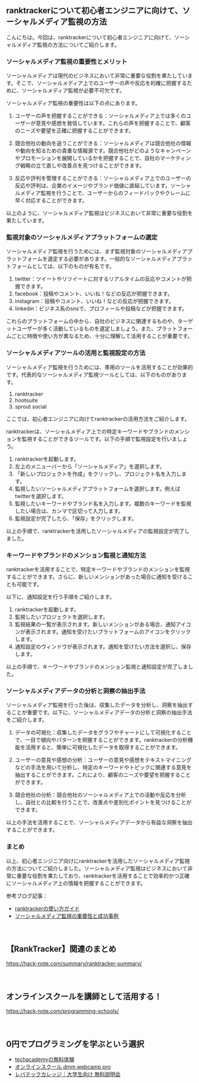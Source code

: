 <!--
title: 【ranktracker】ソーシャルメディア監視の方法
tags: seo,ranktracker
id: 
private: false
-->

## ranktrackerについて初心者エンジニアに向けて、ソーシャルメディア監視の方法

こんにちは。今回は、ranktrackerについて初心者エンジニアに向けて、ソーシャルメディア監視の方法についてご紹介します。

### ソーシャルメディア監視の重要性とメリット

ソーシャルメディアは現代のビジネスにおいて非常に重要な役割を果たしています。そこで、ソーシャルメディア上でのユーザーの声や反応を的確に把握するために、ソーシャルメディア監視が必要不可欠です。

ソーシャルメディア監視の重要性は以下の点にあります。

1. ユーザーの声を把握することができる：ソーシャルメディア上では多くのユーザーが意見や感想を発信しています。これらの声を把握することで、顧客のニーズや要望を正確に把握することができます。

2. 競合他社の動向を追うことができる：ソーシャルメディアは競合他社の情報や動向を知るための貴重な情報源です。競合他社がどのようなキャンペーンやプロモーションを展開しているかを把握することで、自社のマーケティング戦略の立て直しや改善点を見つけることができます。

3. 反応や評判を管理することができる：ソーシャルメディア上でのユーザーの反応や評判は、企業のイメージやブランド価値に直結しています。ソーシャルメディア監視を行うことで、ユーザーからのフィードバックやクレームに早く対応することができます。

以上のように、ソーシャルメディア監視はビジネスにおいて非常に重要な役割を果たしています。

### 監視対象のソーシャルメディアプラットフォームの選定

ソーシャルメディア監視を行うためには、まず監視対象のソーシャルメディアプラットフォームを選定する必要があります。一般的なソーシャルメディアプラットフォームとしては、以下のものが有名です。

1. twitter：ツイートやリツイートに対するリアルタイムの反応やコメントが把握できます。
2. facebook：投稿やコメント、いいね！などの反応が把握できます。
3. instagram：投稿やコメント、いいね！などの反応が把握できます。
4. linkedin：ビジネス系のsnsで、プロフィールや投稿などが把握できます。

これらのプラットフォームの中から、自社のビジネスに関連するものや、ターゲットユーザーが多く活動しているものを選定しましょう。また、プラットフォームごとに特徴や使い方が異なるため、十分に理解して活用することが重要です。

### ソーシャルメディアツールの活用と監視設定の方法

ソーシャルメディア監視を行うためには、専用のツールを活用することが効果的です。代表的なソーシャルメディア監視ツールとしては、以下のものがあります。

1. ranktracker
2. hootsuite
3. sprout social

ここでは、初心者エンジニアに向けてranktrackerの活用方法をご紹介します。

ranktrackerは、ソーシャルメディア上での特定キーワードやブランドのメンションを監視することができるツールです。以下の手順で監視設定を行いましょう。

1. ranktrackerを起動します。
2. 左上のメニューバーから「ソーシャルメディア」を選択します。
3. 「新しいプロジェクトを作成」をクリックし、プロジェクト名を入力します。
4. 監視したいソーシャルメディアプラットフォームを選択します。例えばtwitterを選択します。
5. 監視したいキーワードやブランド名を入力します。複数のキーワードを監視したい場合は、カンマで区切って入力します。
6. 監視設定が完了したら、「保存」をクリックします。

以上の手順で、ranktrackerを活用したソーシャルメディアの監視設定が完了しました。

### キーワードやブランドのメンション監視と通知方法

ranktrackerを活用することで、特定キーワードやブランドのメンションを監視することができます。さらに、新しいメンションがあった場合に通知を受けることも可能です。

以下に、通知設定を行う手順をご紹介します。

1. ranktrackerを起動します。
2. 監視したいプロジェクトを選択します。
3. 監視結果の一覧が表示されます。新しいメンションがある場合、通知アイコンが表示されます。通知を受けたいプラットフォームのアイコンをクリックします。
4. 通知設定のウィンドウが表示されます。通知を受けたい方法を選択し、保存します。

以上の手順で、キーワードやブランドのメンション監視と通知設定が完了しました。

### ソーシャルメディアデータの分析と洞察の抽出手法

ソーシャルメディア監視を行った後は、収集したデータを分析し、洞察を抽出することが重要です。以下に、ソーシャルメディアデータの分析と洞察の抽出手法をご紹介します。

1. データの可視化：収集したデータをグラフやチャートにして可視化することで、一目で傾向やパターンを把握することができます。ranktrackerの分析機能を活用すると、簡単に可視化したデータを取得することができます。

2. ユーザーの意見や感想の分析：ユーザーの意見や感想をテキストマイニングなどの手法を用いて分析し、特定のキーワードやトピックに関連する意見を抽出することができます。これにより、顧客のニーズや要望を把握することができます。

3. 競合他社の分析：競合他社のソーシャルメディア上での活動や反応を分析し、自社との比較を行うことで、改善点や差別化ポイントを見つけることができます。

以上の手法を活用することで、ソーシャルメディアデータから有益な洞察を抽出することができます。

### まとめ

以上、初心者エンジニア向けにranktrackerを活用したソーシャルメディア監視の方法についてご紹介しました。ソーシャルメディア監視はビジネスにおいて非常に重要な役割を果たしており、ranktrackerを活用することで効率的かつ正確にソーシャルメディア上の情報を把握することができます。

参考ブログ記事：
- [ranktrackerの使い方ガイド](https://exampleblog.com/ranktracker-guide)
- [ソーシャルメディア監視の重要性と成功事例](https://exampleblog.com/social-media-monitoring-importance)

　

## 【RankTracker】関連のまとめ
https://hack-note.com/summary/ranktracker-summary/

　

## オンラインスクールを講師として活用する！
https://hack-note.com/programming-schools/

　

## 0円でプログラミングを学ぶという選択
- [techacademyの無料体験](//af.moshimo.com/af/c/click?a_id=2612475&amp;p_id=1555&amp;pc_id=2816&amp;pl_id=22706&amp;url=https%3a%2f%2ftechacademy.jp%2fhtmlcss-trial%3futm_source%3dmoshimo%26utm_medium%3daffiliate%26utm_campaign%3dtextad)
- [オンラインスクール dmm webcamp pro](//af.moshimo.com/af/c/click?a_id=2612482&amp;p_id=1363&amp;pc_id=2297&amp;pl_id=39999&amp;guid=on)
- [レバテックカレッジ｜大学生向け 無料説明会](//af.moshimo.com/af/c/click?a_id=4071793&p_id=3198&pc_id=7488&pl_id=41848)


